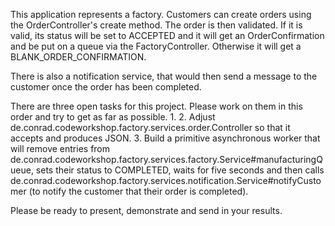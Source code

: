 This application represents a factory. Customers can create orders using the OrderController's create method. The order 
is then validated. If it is valid, its status will be set to ACCEPTED and it will get an OrderConfirmation and be put on a queue via the FactoryController. Otherwise it will get a BLANK_ORDER_CONFIRMATION.

There is also a notification service, that would then send a message to the customer once the order has been completed.

There are three open tasks for this project. Please work on them in this order and try to get as far as possible.
1. 
2. Adjust de.conrad.codeworkshop.factory.services.order.Controller so that it accepts and produces JSON.
3. Build a primitive asynchronous worker that will remove entries from de.conrad.codeworkshop.factory.services.factory.Service#manufacturingQueue, sets their status to COMPLETED, waits for five seconds and then calls de.conrad.codeworkshop.factory.services.notification.Service#notifyCustomer (to notify the customer that their order is completed).

Please be ready to present, demonstrate and send in your results.
